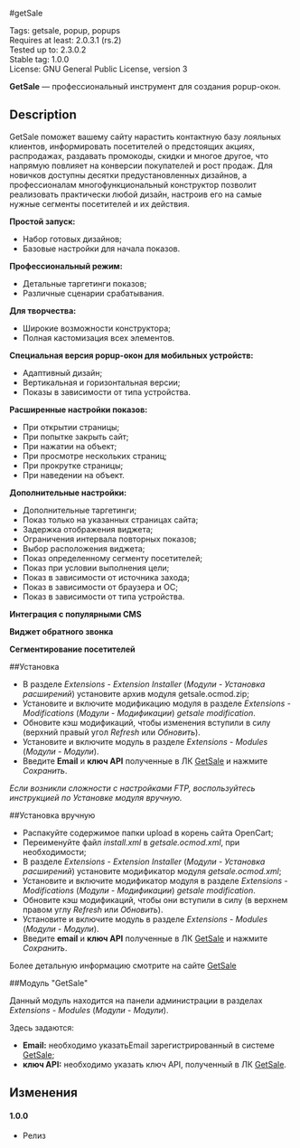 #getSale

Tags: getsale, popup, popups  
Requires at least: 2.0.3.1 (rs.2)  
Tested up to: 2.3.0.2  
Stable tag: 1.0.0  
License: GNU General Public License, version 3  

**GetSale** &mdash; профессиональный инструмент для создания popup-окон.

## Description

GetSale поможет вашему сайту нарастить контактную базу лояльных клиентов, информировать посетителей о предстоящих акциях, распродажах, раздавать промокоды, скидки и многое другое, что напрямую повлияет на конверсии покупателей и рост продаж. Для новичков доступны десятки предустановленных дизайнов, а профессионалам многофункциональный конструктор позволит реализовать практически любой дизайн, настроив его на самые нужные сегменты посетителей и их действия.

**Простой запуск:**

- Набор готовых дизайнов;
- Базовые настройки для начала показов.

**Профессиональный режим:**

- Детальные таргетинги показов;
- Различные сценарии срабатывания.

**Для творчества:**

- Широкие возможности конструктора;
- Полная кастомизация всех элементов.

**Специальная версия popup-окон для мобильных устройств:**

- Адаптивный дизайн;
- Вертикальная и горизонтальная версии;
- Показы в зависимости от типа устройства.

**Расширенные настройки показов:**

- При открытии страницы;
- При попытке закрыть сайт;
- При нажатии на объект;
- При просмотре нескольких страниц;
- При прокрутке страницы;
- При наведении на объект.

**Дополнительные настройки:**

- Дополнительные таргетинги;
- Показ только на указанных страницах сайта;
- Задержка отображения виджета;
- Ограничения интервала повторных показов;
- Выбор расположения виджета;
- Показ определенному сегменту посетителей;
- Показ при условии выполнения цели;
- Показ в зависимости от источника захода;
- Показ в зависимости от браузера и ОС;
- Показ в зависимости от типа устройства.

**Интеграция с популярными CMS**

**Виджет обратного звонка**

**Сегментирование посетителей**

##Установка
- В разделе *Extensions - Extension Installer* (*Модули - Установка расширений*) установите архив модуля getsale.ocmod.zip;
- Установите и включите модификацию модуля в разделе *Extensions - Modifications* (*Модули - Модификации*) *getsale modification*.
- Обновите кэш модификаций, чтобы изменения вступили в силу (верхний правый угол *Refresh* или *Обновить*).
- Установите и включите модуль в разделе *Extensions - Мodules* (*Модули - Модули*).
- Введите **Email** и **ключ API** полученные в ЛК [GetSale](https://getsale.io) и нажмите *Сохранить*.

*Если возникли сложности с настройками FTP, воспользуйтесь инструкцией по Установке модуля вручную.*

##Установка вручную
- Распакуйте содержимое папки upload в корень сайта OpenCart;
- Переименуйте файл *install.xml* в *getsale.ocmod.xml*, при необходимости;
- В разделе *Extensions - Extension Installer* (*Модули - Установка расширений*) установите модификатор модуля *getsale.ocmod.xml*;
- Установите и включите модификатор модуля в разделе *Extensions - Modifications* (*Модули - Модификации*) *getsale modification*.
- Обновите кэш модификаций, чтобы они вступили в силу (в верхнем правом углу *Refresh* или *Обновить*).
- Установите и включите модуль в разделе *Extensions - Мodules* (*Модули - Модули*).
- Введите **email** и **ключ API** полученные в ЛК [GetSale](https://getsale.io) и нажмите *Сохранить*.

Более детальную информацию смотрите на сайте [GetSale](https://getsale.io)

##Модуль "GetSale"

Данный модуль находится на панели администрации в разделах *Extensions - Мodules* (*Модули - Модули*).

Здесь задаются:

- **Email:** необходимо указатьEmail зарегистрированный в системе [GetSale](https://getsale.io);  
- **ключ API:** необходимо указать ключ API, полученный в ЛК [GetSale](https://getsale.io).  

## Изменения
#### 1.0.0
* Релиз
